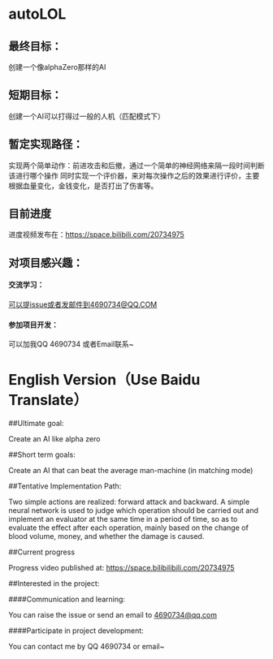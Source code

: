 # autoLOL
## 最终目标：
创建一个像alphaZero那样的AI

## 短期目标：
创建一个AI可以打得过一般的人机（匹配模式下）

## 暂定实现路径：
实现两个简单动作：前进攻击和后撤，通过一个简单的神经网络来隔一段时间判断该进行哪个操作 同时实现一个评价器，来对每次操作之后的效果进行评价，主要根据血量变化，金钱变化，是否打出了伤害等。

## 目前进度
进度视频发布在：https://space.bilibili.com/20734975

## 对项目感兴趣：
#### 交流学习：
可以提issue或者发邮件到4690734@QQ.COM
#### 参加项目开发：
可以加我QQ 4690734 或者Email联系~


# English Version（Use Baidu Translate）
##Ultimate goal:

Create an AI like alpha zero

##Short term goals:

Create an AI that can beat the average man-machine (in matching mode)

##Tentative Implementation Path:

Two simple actions are realized: forward attack and backward. A simple neural network is used to judge which operation should be carried out and implement an evaluator at the same time in a period of time, so as to evaluate the effect after each operation, mainly based on the change of blood volume, money, and whether the damage is caused.

##Current progress

Progress video published at: https://space.bilibilibili.com/20734975

##Interested in the project:

####Communication and learning:

You can raise the issue or send an email to 4690734@qq.com

####Participate in project development:

You can contact me by QQ 4690734 or email~